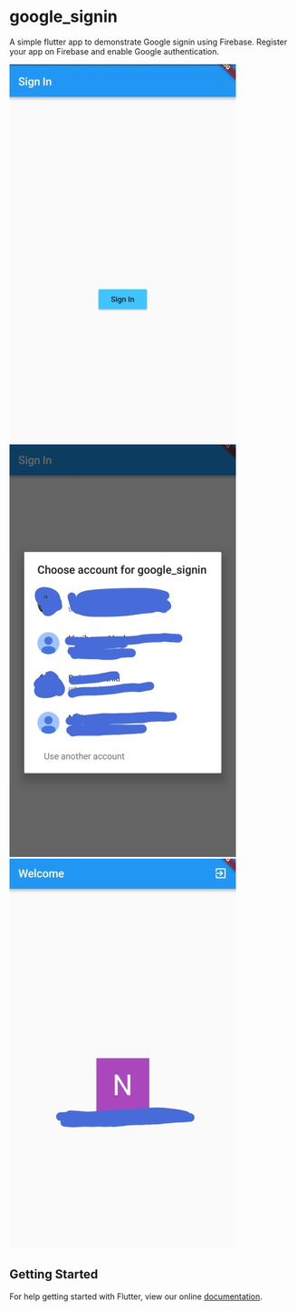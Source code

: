 # google_signin

A simple flutter app to demonstrate Google signin using Firebase. Register your app on Firebase and enable Google authentication.

![Initial Page](page1.jpg)
![Login Dialog](page2.jpg)
![User Page](page3.jpg)

## Getting Started

For help getting started with Flutter, view our online
[documentation](https://flutter.io/).
